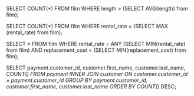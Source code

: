 SELECT COUNT(*) FROM film 
WHERE length > (SELECT AVG(length) from film);

SELECT COUNT(*) FROM film 
WHERE rental_rate = (SELECT MAX (rental_rate) from film);

SELECT * FROM film 
WHERE rental_rate = ANY 
(SELECT MIN(rental_rate) from film) 
AND replacement_cost = (SELECT MIN(replacement_cost) from film);

SELECT payment.customer_id, customer.first_name, customer.last_name, COUNT(*) FROM payment
INNER JOIN customer
ON customer.customer_id = payment.customer_id
GROUP BY payment.customer_id, customer.first_name, customer.last_name
ORDER BY COUNT(*) DESC;
